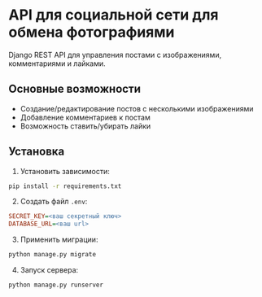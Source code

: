 # API для социальной сети для обмена фотографиями

Django REST API для управления постами с изображениями, комментариями и лайками.

## Основные возможности

- Создание/редактирование постов с несколькими изображениями
- Добавление комментариев к постам
- Возможность ставить/убирать лайки

## Установка

1. Установить зависимости:
```bash
pip install -r requirements.txt
```
2. Создать файл `.env`:
```ini
SECRET_KEY=<ваш секретный ключ>
DATABASE_URL=<ваш url>
```
3. Применить миграции:
```bash
python manage.py migrate
```
4. Запуск сервера:
```bash
python manage.py runserver
```